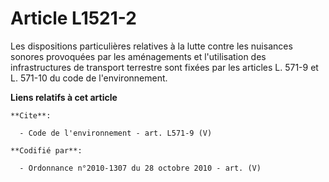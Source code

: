 # Article L1521-2

Les dispositions particulières relatives à la lutte contre les nuisances sonores provoquées par les aménagements et
l'utilisation des infrastructures de transport terrestre sont fixées par les articles L. 571-9 et L. 571-10 du code de
l'environnement.

**Liens relatifs à cet article**

	**Cite**:

	  - Code de l'environnement - art. L571-9 (V)

	**Codifié par**:

	  - Ordonnance n°2010-1307 du 28 octobre 2010 - art. (V)

